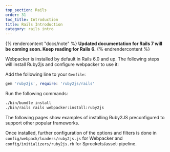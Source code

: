 ```yaml
---
top_section: Rails
order: 31
toc_title: Introduction
title: Rails Introduction
category: rails intro
---
```


{% rendercontent "docs/note" %}
**Updated documentation for Rails 7 will be coming soon. Keep reading for Rails 6.**
{% endrendercontent %}

Webpacker is installed by default in Rails 6.0 and up.  The following steps
will install Ruby2js and configure webpacker to use it:

Add the following line to your `Gemfile`:

```ruby
gem 'ruby2js', require: 'ruby2js/rails'
```

Run the following commands:

```sh
./bin/bundle install
./bin/rails rails webpacker:install:ruby2js
```

The following pages show examples of installing Ruby2JS preconfigured to
support other popular frameworks.

Once installed, further configuration of the options and filters is done in
`config/webpack/loaders/ruby2js.js` for Webpacker and
`config/initializers/ruby2js.rb` for Sprockets/asset-pipeline.
